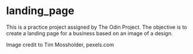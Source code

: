 # landing_page

This is a practice project assigned by The Odin Project.
The objective is to create a landing page for a business based on an image of a design.

Image credit to Tim Mossholder, pexels.com